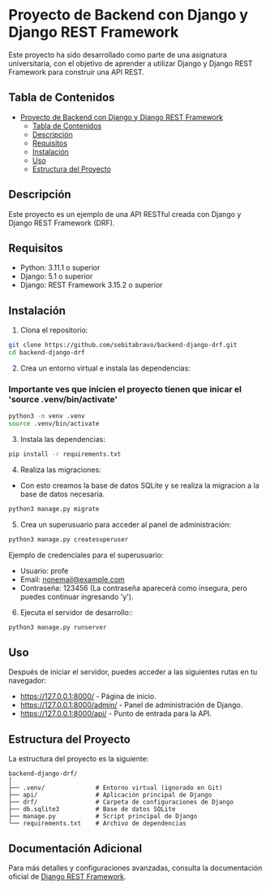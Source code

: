 # Proyecto de Backend con Django y Django REST Framework

Este proyecto ha sido desarrollado como parte de una asignatura universitaria, con el objetivo de aprender a utilizar Django y Django REST Framework para construir una API REST.

## Tabla de Contenidos

- [Proyecto de Backend con Django y Django REST Framework](#proyecto-de-backend-con-django-y-django-rest-framework)
  - [Tabla de Contenidos](#tabla-de-contenidos)
  - [Descripción](#descripción)
  - [Requisitos](#requisitos)
  - [Instalación](#instalación)
  - [Uso](#uso)
  - [Estructura del Proyecto](#estructura-del-proyecto)

## Descripción

Este proyecto es un ejemplo de una API RESTful creada con Django y Django REST Framework (DRF).

## Requisitos

- Python: 3.11.1 o superior
- Django: 5.1 o superior
- Django: REST Framework 3.15.2 o superior

## Instalación

1. Clona el repositorio:

```bash
git clone https://github.com/sebitabravo/backend-django-drf.git
cd backend-django-drf
```

2. Crea un entorno virtual e instala las dependencias:

### Importante ves que inicien el proyecto tienen que inicar el 'source .venv/bin/activate'

```bash
python3 -m venv .venv
source .venv/bin/activate
```

3. Instala las dependencias:

```bash
pip install -r requirements.txt
```

4. Realiza las migraciones:

- Con esto creamos la base de datos SQLite y se realiza la migracion a la base de datos necesaria.

```bash
python3 manage.py migrate
```

5. Crea un superusuario para acceder al panel de administración:

```bash
python3 manage.py createsuperuser
```

Ejemplo de credenciales para el superusuario:

- Usuario: profe
- Email: nonemail@example.com
- Contraseña: 123456 (La contraseña aparecerá como insegura, pero puedes continuar ingresando 'y').

6. Ejecuta el servidor de desarrollo::

```bash
python3 manage.py runserver
```

## Uso

Después de iniciar el servidor, puedes acceder a las siguientes rutas en tu navegador:

- https://127.0.0.1:8000/ - Página de inicio.
- https://127.0.0.1:8000/admin/ - Panel de administración de Django.
- https://127.0.0.1:8000/api/ - Punto de entrada para la API.

## Estructura del Proyecto

La estructura del proyecto es la siguiente:

```plaintext
backend-django-drf/
│
├── .venv/              # Entorno virtual (ignorado en Git)
├── api/                # Aplicación principal de Django
├── drf/                # Carpeta de configuraciones de Django
├── db.sqlite3          # Base de datos SQLite
├── manage.py           # Script principal de Django
└── requirements.txt    # Archivo de dependencias
```

## Documentación Adicional

Para más detalles y configuraciones avanzadas, consulta la documentación oficial de [Django REST Framework](https://www.django-rest-framework.org/).
